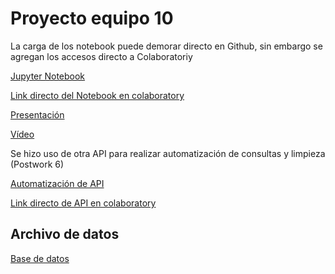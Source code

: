 # Proyecto equipo 10

La carga de los notebook puede demorar directo en Github, sin embargo se agregan los accesos directo a Colaboratoriy

[Jupyter Notebook](https://github.com/angyf/Entrega_Final_Procesamiento_DanielAlvarez_AngelicaFuentes_IvonneRamirez/blob/main/JupyterNotebook.ipynb)

[Link directo del Notebook en colaboratory](https://colab.research.google.com/drive/1cKaA_JKetdlbFVCnaS7ALdN4d5m9qxqu?usp=sharing)

[Presentación](https://www.canva.com/design/DAEYIZBWbiE/ra7kZj1_aXeNLah0G-Xtnw/view?utm_content=DAEYIZBWbiE&utm_campaign=designshare&utm_medium=link&utm_source=publishsharelink)

[Vídeo](https://www.dropbox.com/sh/sol6sj33jszp9wr/AAA4GUvsbfICH-aPar3U7LA4a?dl=0&preview=zoom_5.mp4)

Se hizo uso de otra API para realizar automatización de consultas y limpieza (Postwork 6)

[Automatización de API](https://github.com/angyf/Entrega_Final_Procesamiento_DanielAlvarez_AngelicaFuentes_IvonneRamirez/blob/main/API.ipynb)

[Link directo de API en colaboratory](https://colab.research.google.com/drive/1E3INugFT7nQETRmMihGDFhGo4F-7UFT6?usp=sharing)

## Archivo de datos

[Base de datos](https://raw.githubusercontent.com/angyf/Entrega_Final_Procesamiento_DanielAlvarez_AngelicaFuentes_IvonneRamirez/main/mlbootcamp5_train.csv)
